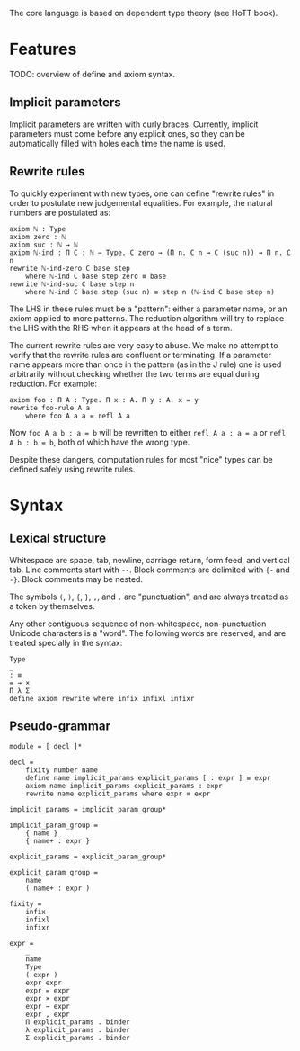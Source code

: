 The core language is based on dependent type theory (see HoTT book).

# Features

TODO: overview of define and axiom syntax.

## Implicit parameters

Implicit parameters are written with curly braces. Currently, implicit
parameters must come before any explicit ones, so they can be automatically
filled with holes each time the name is used.

## Rewrite rules

To quickly experiment with new types, one can define "rewrite rules" in order to
postulate new judgemental equalities. For example, the natural numbers are
postulated as:

```
axiom ℕ : Type
axiom zero : ℕ
axiom suc : ℕ → ℕ
axiom ℕ-ind : Π C : ℕ → Type. C zero → (Π n. C n → C (suc n)) → Π n. C n
rewrite ℕ-ind-zero C base step
    where ℕ-ind C base step zero ≡ base
rewrite ℕ-ind-suc C base step n
    where ℕ-ind C base step (suc n) ≡ step n (ℕ-ind C base step n)
```

The LHS in these rules must be a "pattern": either a parameter name, or an axiom
applied to more patterns. The reduction algorithm will try to replace the LHS
with the RHS when it appears at the head of a term.

The current rewrite rules are very easy to abuse. We make no attempt to verify
that the rewrite rules are confluent or terminating. If a parameter name appears
more than once in the pattern (as in the J rule) one is used arbitrarily without
checking whether the two terms are equal during reduction. For example:

```
axiom foo : Π A : Type. Π x : A. Π y : A. x = y
rewrite foo-rule A a
    where foo A a a = refl A a
```

Now `foo A a b : a = b` will be rewritten to either `refl A a : a = a` or
`refl A b : b = b`, both of which have the wrong type.

Despite these dangers, computation rules for most "nice" types can be defined
safely using rewrite rules.

# Syntax

## Lexical structure

Whitespace are space, tab, newline, carriage return, form feed, and vertical
tab. Line comments start with `--`. Block comments are delimited with `{-` and
`-}`. Block comments may be nested.

The symbols `(`, `)`, `{`, `}`, `,`, and `.` are "punctuation", and are always
treated as a token by themselves.

Any other contiguous sequence of non-whitespace, non-punctuation Unicode
characters is a "word". The following words are reserved, and are treated
specially in the syntax:

```
Type
_
: ≡
= → ×
Π λ Σ
define axiom rewrite where infix infixl infixr
```

## Pseudo-grammar

```
module = [ decl ]*

decl =
    fixity number name
    define name implicit_params explicit_params [ : expr ] ≡ expr
    axiom name implicit_params explicit_params : expr
    rewrite name explicit_params where expr ≡ expr

implicit_params = implicit_param_group*

implicit_param_group =
    { name }
    { name+ : expr }

explicit_params = explicit_param_group*

explicit_param_group =
    name
    ( name+ : expr )

fixity =
    infix
    infixl
    infixr

expr =
    _
    name
    Type
    ( expr )
    expr expr
    expr = expr
    expr × expr
    expr → expr
    expr , expr
    Π explicit_params . binder
    λ explicit_params . binder
    Σ explicit_params . binder
```
